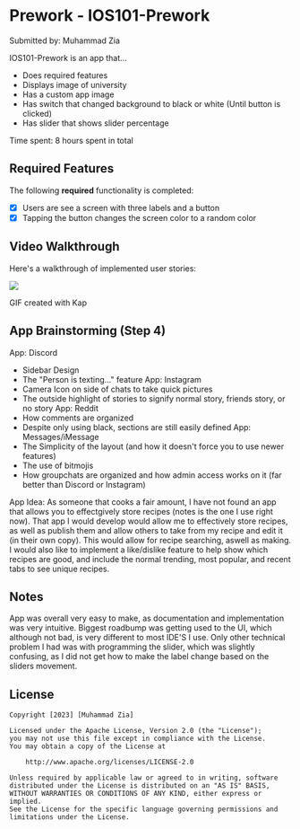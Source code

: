 # Prework - IOS101-Prework

Submitted by: Muhammad Zia

IOS101-Prework is an app that...
- Does required features
- Displays image of university
- Has a custom app image
- Has switch that changed background to black or white (Until button is clicked)
- Has slider that shows slider percentage

Time spent: 8 hours spent in total

## Required Features

The following **required** functionality is completed:

- [x] Users are see a screen with three labels and a button
- [x] Tapping the button changes the screen color to a random color
 
## Video Walkthrough

Here's a walkthrough of implemented user stories:

<img src="https://github.com/MudassarZia/IOS101/blob/main/IOS101-Prework/04e26d7e-511f-4c6d-a9ea-5efd418de5f0.gif">

<!-- Replace this with whatever GIF tool you used! -->
GIF created with Kap  
<!-- Recommended tools:
[Kap](https://getkap.co/) for macOS
[ScreenToGif](https://www.screentogif.com/) for Windows
[peek](https://github.com/phw/peek) for Linux. -->

## App Brainstorming (Step 4)
App: Discord
  - Sidebar Design
  - The "Person is texting..." feature
App: Instagram
  - Camera Icon on side of chats to take quick pictures
  - The outside highlight of stories to signify normal story, friends story, or no story
App: Reddit
  - How comments are organized
  - Despite only using black, sections are still easily defined
App: Messages/iMessage
  - The Simplicity of the layout (and how it doesn't force you to use newer features)
  - The use of bitmojis
  - How groupchats are organized and how admin access works on it (far better than Discord or Instagram)

App Idea: As someone that cooks a fair amount, I have not found an app that allows you to effectgively store recipes (notes is the one I use right now). That app I would develop would allow me to effectively store recipes, as well as publish them and allow others to take from my recipe and edit it (in their own copy). This would allow for recipe searching, aswell as making. I would also like to implement a like/dislike feature to help show which recipes are good, and include the normal trending, most popular, and recent tabs to see unique recipes.

## Notes

App was overall very easy to make, as documentation and implementation was very intuitive. Biggest roadbump was getting used to the UI, which although not bad, is very different to most IDE'S I use. Only other technical problem I had was with programming the slider, which was slightly confusing, as I did not get how to make the label change based on the sliders movement.

## License

    Copyright [2023] [Muhammad Zia]

    Licensed under the Apache License, Version 2.0 (the "License");
    you may not use this file except in compliance with the License.
    You may obtain a copy of the License at

        http://www.apache.org/licenses/LICENSE-2.0

    Unless required by applicable law or agreed to in writing, software
    distributed under the License is distributed on an "AS IS" BASIS,
    WITHOUT WARRANTIES OR CONDITIONS OF ANY KIND, either express or implied.
    See the License for the specific language governing permissions and
    limitations under the License.


